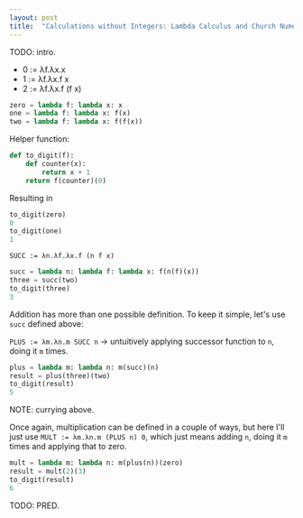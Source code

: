 ```yaml
---
layout: post
title:  "Calculations without Integers: Lambda Calculus and Church Numerals"
---
```


TODO: intro.

- 0 := λf.λx.x
- 1 := λf.λx.f x
- 2 := λf.λx.f (f x)

```python
zero = lambda f: lambda x: x
one = lambda f: lambda x: f(x)
two = lambda f: lambda x: f(f(x))
```

Helper function:

```python
def to_digit(f):
    def counter(x):
        return x + 1
    return f(counter)(0)
```

Resulting in
```python
to_digit(zero)
0
to_digit(one)
1
```

`SUCC := λn.λf.λx.f (n f x)`

```python
succ = lambda n: lambda f: lambda x: f(n(f)(x))
three = succ(two)
to_digit(three)
3
```

Addition has more than one possible definition. To keep it simple, let's use `succ` defined above:

`PLUS := λm.λn.m SUCC n` -> untuitively applying successor function to `n`, doing it `m` times. 

```python
plus = lambda m: lambda n: m(succ)(n)
result = plus(three)(two)
to_digit(result)
5
```

NOTE: currying above.

Once again, multiplication can be defined in a couple of ways, but here I'll just use `MULT := λm.λn.m (PLUS n) 0`, which just means adding `n`, doing it `m` times and applying that to zero.

```python
mult = lambda m: lambda n: m(plus(n))(zero)
result = mult(2)(3)
to_digit(result)
6
```

TODO: PRED.